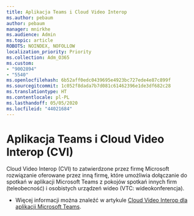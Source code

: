 ```yaml
---
title: Aplikacja Teams i Cloud Video Interop
ms.author: pebaum
author: pebaum
manager: mnirkhe
ms.audience: Admin
ms.topic: article
ROBOTS: NOINDEX, NOFOLLOW
localization_priority: Priority
ms.collection: Adm_O365
ms.custom:
- "9002894"
- "5540"
ms.openlocfilehash: 6b52aff0edc0439695e4923bc727ede4e87c899f
ms.sourcegitcommit: 1c052f8dada7b7d081c61462396e1de3df682c28
ms.translationtype: HT
ms.contentlocale: pl-PL
ms.lasthandoff: 05/05/2020
ms.locfileid: "44021684"
---
```

# <a name="teams-and-cloud-video-interop-cvi"></a>Aplikacja Teams i Cloud Video Interop (CVI)

Cloud Video Interop (CVI) to zatwierdzone przez firmę Microsoft rozwiązanie oferowane przez inną firmę, które umożliwia dołączanie do spotkań w aplikacji Microsoft Teams z pokojów spotkań innych firm (teleobecność) i osobistych urządzeń wideo (VTC: wideokonferencja).

- Więcej informacji można znaleźć w artykule [Cloud Video Interop dla aplikacji Microsoft Teams](https://docs.microsoft.com/microsoftteams/cloud-video-interop).

